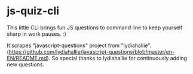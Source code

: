 # js-quiz-cli
This little CLI brings fun JS questions to command line to keep yourself sharp in work pauses. :)

It scrapes "javascript-questions" project from "lydiahallie". (https://github.com/lydiahallie/javascript-questions/blob/master/en-EN/README.md). So special thanks to lydiahallie for continuously adding new questions.
